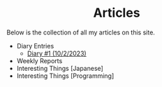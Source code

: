 # <center>Articles

Below is the collection of all my articles on this site.

- Diary Entries
  - [Diary #1 (10/2/2023)](/articles/1)
- Weekly Reports
- Interesting Things [Japanese]
- Interesting Things [Programming]

